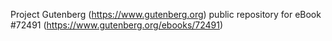 Project Gutenberg (https://www.gutenberg.org) public repository
for eBook #72491 (https://www.gutenberg.org/ebooks/72491)
